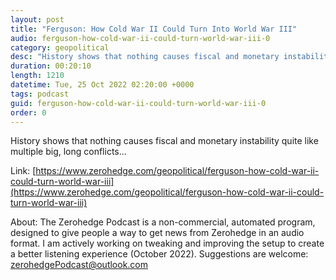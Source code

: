 ```yaml
---
layout: post
title: "Ferguson: How Cold War II Could Turn Into World War III"
audio: ferguson-how-cold-war-ii-could-turn-world-war-iii-0
category: geopolitical
desc: "History shows that nothing causes fiscal and monetary instability quite like multiple big, long conflicts..."
duration: 00:20:10
length: 1210
datetime: Tue, 25 Oct 2022 02:20:00 +0000
tags: podcast
guid: ferguson-how-cold-war-ii-could-turn-world-war-iii-0
order: 0
---
```

History shows that nothing causes fiscal and monetary instability quite like multiple big, long conflicts...

Link: [https://www.zerohedge.com/geopolitical/ferguson-how-cold-war-ii-could-turn-world-war-iii](https://www.zerohedge.com/geopolitical/ferguson-how-cold-war-ii-could-turn-world-war-iii)

About: The Zerohedge Podcast is a non-commercial, automated program, designed to give people a way to get news from Zerohedge in an audio format.  I am actively working on tweaking and improving the setup to create a better listening experience (October 2022).  Suggestions are welcome: [zerohedgePodcast@outlook.com](mailto:zerohedgePodcast@outlook.com)